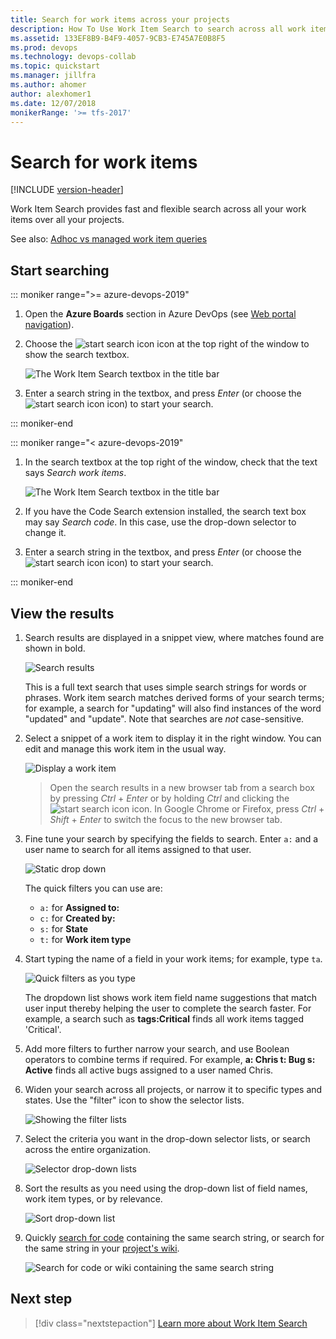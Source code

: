 ```yaml
---
title: Search for work items across your projects
description: How To Use Work Item Search to search across all work item fields over all projects of your Azure DevOps and TFS projects
ms.assetid: 133EF8B9-B4F9-4057-9CB3-E745A7E0B8F5
ms.prod: devops
ms.technology: devops-collab
ms.topic: quickstart
ms.manager: jillfra
ms.author: ahomer
author: alexhomer1
ms.date: 12/07/2018
monikerRange: '>= tfs-2017'
---
```


# Search for work items

[!INCLUDE [version-header](../../_shared/version-tfs-2017-through-vsts.md)]

Work Item Search provides fast and flexible search across all your work items over all your projects. 

See also: [Adhoc vs managed work item queries](../../boards/queries/adhoc-vs-managed-queries.md?toc=/azure/devops/project/search/toc.json&bc=/azure/devops/project/search/breadcrumb/toc.json)

<a name="start-search"></a>

## Start searching

::: moniker range=">= azure-devops-2019"  

1. Open the **Azure Boards** section in Azure DevOps (see [Web portal navigation](../navigation/index.md)).

1. Choose the ![start search icon](_img/_shared/start-search-icon-new.png) icon at the top right of the window to show the search textbox.

   ![The Work Item Search textbox in the title bar](_img/work-item-search-get-started/show-search-box.png)    

1. Enter a search string in the textbox, and press _Enter_ (or choose the 
   ![start search icon](_img/_shared/start-search-icon-new.png) icon) to start your search. 

::: moniker-end

::: moniker range="< azure-devops-2019"  

1. In the search textbox at the top right of the window, check that the text says
   _Search work items_.

   ![The Work Item Search textbox in the title bar](_img/work-item-search-get-started/title-bar-search-box-empty-outlined.png)    

1. If you have the Code Search extension installed, the search text box may
   say _Search code_. In this case, use the drop-down selector to change it. 

1. Enter a search string in the textbox, and press _Enter_ (or choose the 
   ![start search icon](_img/_shared/start-search-icon.png) icon) to start your search. 

::: moniker-end

## View the results

1. Search results are displayed in a snippet view, where matches found are shown in bold.

   ![Search results](_img/work-item-search-get-started/results-matching.png)

   This is a full text search that uses simple search strings for words or phrases.
   Work item search matches derived forms of your search terms; for example, a search for
   "updating" will also find instances of the word "updated" and "update". Note that searches are _not_ case-sensitive.

1. Select a snippet of a work item to display it in the right window. 
   You can edit and manage this work item in the usual way.

   ![Display a work item](_img/work-item-search-get-started/search-results-02.png)

   > Open the search results in a new browser tab from a search box by
   pressing _Ctrl_ + _Enter_ or by holding _Ctrl_ and clicking  the
   ![start search icon](_img/_shared/start-search-icon-new.png) icon.
   In Google Chrome or Firefox, press _Ctrl_ + _Shift_ + _Enter_ to switch the focus
   to the new browser tab. 

1. Fine tune your search by specifying the fields to search. Enter `a:` and a user name
   to search for all items assigned to that user.

   ![Static drop down](_img/work-item-search-get-started/static-dropdown.png)    

   The quick filters you can use are:

   * `a:` for **Assigned to:** 
   * `c:` for **Created by:** 
   * `s:` for **State** 
   * `t:` for **Work item type**<p />
 
1. Start typing the name of a field in your work items; for example, type `ta`.

   ![Quick filters as you type](_img/work-item-search-get-started/dyna-dropdown.png)    

   The dropdown list shows work item field name suggestions 
   that match user input thereby helping the user to complete the search faster. For example, a search such as 
   **tags:Critical** finds all work items tagged 'Critical'. 

1. Add more filters to further narrow your search, and use Boolean operators
   to combine terms if required. For example, 
   **a: Chris t: Bug s: Active** finds all active bugs assigned
   to a user named Chris.

1. Widen your search across all projects, or narrow it to specific types
   and states. Use the "filter" icon to show the selector lists.

   ![Showing the filter lists](_img/_shared/show-filters.png)    

1. Select the criteria you want in the drop-down selector lists, or search across the entire organization.

   ![Selector drop-down lists](_img/work-item-search-get-started/area-selectors.png)    

1. Sort the results as you need using the drop-down list of field names, work item types, or by relevance.

   ![Sort drop-down list](_img/work-item-search-get-started/sort-order.png)    

1. Quickly [search for code](code-search.md) containing the same search string, or search for the same string in your [project's wiki](../wiki/search-wiki.md).

   ![Search for code or wiki containing the same search string](_img/work-item-search-get-started/view-code-search.png)

## Next step

> [!div class="nextstepaction"]
> [Learn more about Work Item Search](advanced-work-item-search-syntax.md)
